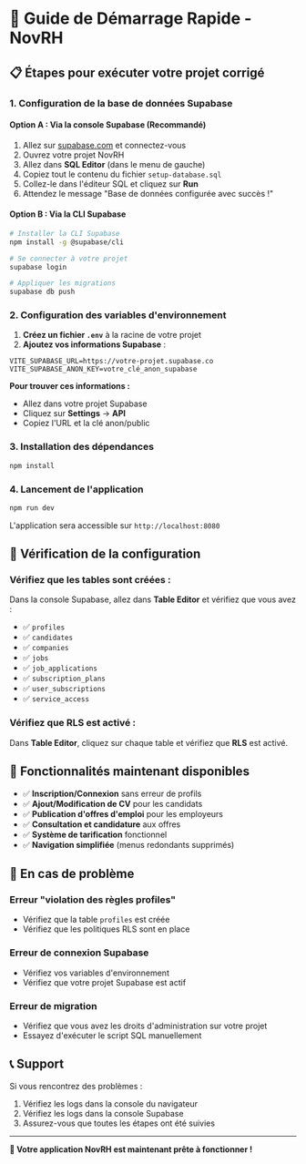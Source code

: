 # 🚀 Guide de Démarrage Rapide - NovRH

## 📋 **Étapes pour exécuter votre projet corrigé**

### **1. Configuration de la base de données Supabase**

#### **Option A : Via la console Supabase (Recommandé)**
1. Allez sur [supabase.com](https://supabase.com) et connectez-vous
2. Ouvrez votre projet NovRH
3. Allez dans **SQL Editor** (dans le menu de gauche)
4. Copiez tout le contenu du fichier `setup-database.sql`
5. Collez-le dans l'éditeur SQL et cliquez sur **Run**
6. Attendez le message "Base de données configurée avec succès !"

#### **Option B : Via la CLI Supabase**
```bash
# Installer la CLI Supabase
npm install -g @supabase/cli

# Se connecter à votre projet
supabase login

# Appliquer les migrations
supabase db push
```

### **2. Configuration des variables d'environnement**

1. **Créez un fichier `.env`** à la racine de votre projet
2. **Ajoutez vos informations Supabase** :

```env
VITE_SUPABASE_URL=https://votre-projet.supabase.co
VITE_SUPABASE_ANON_KEY=votre_clé_anon_supabase
```

**Pour trouver ces informations :**
- Allez dans votre projet Supabase
- Cliquez sur **Settings** → **API**
- Copiez l'URL et la clé anon/public

### **3. Installation des dépendances**

```bash
npm install
```

### **4. Lancement de l'application**

```bash
npm run dev
```

L'application sera accessible sur `http://localhost:8080`

## 🔧 **Vérification de la configuration**

### **Vérifiez que les tables sont créées :**
Dans la console Supabase, allez dans **Table Editor** et vérifiez que vous avez :
- ✅ `profiles`
- ✅ `candidates` 
- ✅ `companies`
- ✅ `jobs`
- ✅ `job_applications`
- ✅ `subscription_plans`
- ✅ `user_subscriptions`
- ✅ `service_access`

### **Vérifiez que RLS est activé :**
Dans **Table Editor**, cliquez sur chaque table et vérifiez que **RLS** est activé.

## 🎯 **Fonctionnalités maintenant disponibles**

- ✅ **Inscription/Connexion** sans erreur de profils
- ✅ **Ajout/Modification de CV** pour les candidats
- ✅ **Publication d'offres d'emploi** pour les employeurs
- ✅ **Consultation et candidature** aux offres
- ✅ **Système de tarification** fonctionnel
- ✅ **Navigation simplifiée** (menus redondants supprimés)

## 🚨 **En cas de problème**

### **Erreur "violation des règles profiles"**
- Vérifiez que la table `profiles` est créée
- Vérifiez que les politiques RLS sont en place

### **Erreur de connexion Supabase**
- Vérifiez vos variables d'environnement
- Vérifiez que votre projet Supabase est actif

### **Erreur de migration**
- Vérifiez que vous avez les droits d'administration sur votre projet
- Essayez d'exécuter le script SQL manuellement

## 📞 **Support**

Si vous rencontrez des problèmes :
1. Vérifiez les logs dans la console du navigateur
2. Vérifiez les logs dans la console Supabase
3. Assurez-vous que toutes les étapes ont été suivies

---

**🎉 Votre application NovRH est maintenant prête à fonctionner !**
